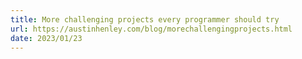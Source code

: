 ```yaml
---
title: More challenging projects every programmer should try
url: https://austinhenley.com/blog/morechallengingprojects.html
date: 2023/01/23
---
```


